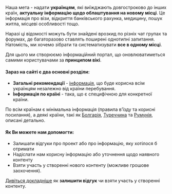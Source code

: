 Наша мета - надати **українцям**, які виїжджають довгостроково до інших країн, **актуальну інформацію щодо облаштування на новому місці**. Це інформація про візи, відкриття банківського рахунка, медицину, пошук житла, місцеві особливості тощо.

Наразі ці відомості можуть бути знайдені врозкид по різніх чат групах та форумах, де багаторазово ставлять поширені однотипні запитання. Натомість, ми хочемо зібрати та систематизувати **все в одному місці**.

Для цього ми створюємо інформаційний портал, що оновлюватиметься самими користувачами за **принципом вікі**.

#### Зараз на сайті є два основні розділи:

* **Загальні рекомендації** - [інформація](https://www.valiza.info/general), що буде корисна всім українцям незалежно від країни перебування.
* **Інформація по країні** - така, що є специфічною для конкретної країни. 

По всім країнам є мінімальна інформація (правила вʼїзду та корисні посилання), а деякі країни, такі як [Болгарія](https://www.valiza.info/info?countryCode=ro), [Туреччина](https://www.valiza.info/info?countryCode=tr) та [Румунія](https://www.valiza.info/info?countryCode=bg), описані детально.

#### Як Ви можете нам допомогти:

* Залишати відгуки про проект або про інформацію, яку хотілося б отримати
* Надіслати нам корисну інформацію або уточнення щодо наявного контенту
* Взяти участь у створенні нового контенту (можливе грошове заохочення).

[Дивіться докладніше](/article/06cdd91842315362b002a0632) як **залишити відгук** чи взяти участь у створенні контенту.

